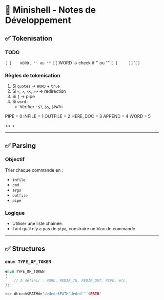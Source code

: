 # 🧠 Minishell - Notes de Développement

## ✅ Tokenisation



### TODO

`[ ]    WORD, '' ou ""
`[ ]    WORD -> check if '' ou ""
`[ ]    
`[ ]
`[ ]


### Règles de tokenisation

1. Si `quotes` → `WORD` + `true`
2. Si `<`, `>`, `<<`, `>>` → redirection
3. Si `|` → pipe
4. Si `word` :
   - Vérifier : `$?`, `$$`, `$PATH`

PIPE = 0
INFILE = 1
OUTFILE = 2
HERE_DOC = 3
APPEND = 4
WORD = 5

<<
<
>>
>
---
## ✅ Parsing

### Objectif

Trier chaque commande en :
- `infile`
- `cmd`
- `args`
- `outfile`
- `pipe`

### Logique

- Utiliser une liste chaînée.
- Tant qu’il n’y a pas de `pipe`, construire un bloc de commande.

---

## ✅ Structures

### `enum TYPE_OF_TOKEN`
```c
enum TYPE_OF_TOKEN
{
    // À définir : WORD, REDIR_IN, REDIR_OUT, PIPE, etc.
};

==> dhieuh$PATHde"dedede$PATH'deded'"'$PATH'